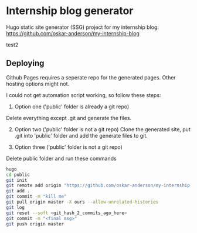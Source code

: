 # Internship blog generator 

Hugo static site generator (SSG) project for my internship blog:
https://github.com/oskar-anderson/my-internship-blog

test2

## Deploying

Github Pages requires a seperate repo for the generated pages. Other hosting options might not.

I could not get automation script working, so follow these steps: 

1. Option one ('public' folder is already a git repo) 

Delete everything except .git and generate the files.

2. Option two ('public' folder is not a git repo)
Clone the generated site, put .git into 'public' folder and add the generate files to git.

3. Option three  ('public' folder is not a git repo)

Delete public folder and run these commands
```bash
hugo
cd public
git init
git remote add origin "https://github.com/oskar-anderson/my-internship-blog"
git add .
git commit -m "kill me"
git pull origin master -X ours --allow-unrelated-histories
git log
git reset --soft <git_hash_2_commits_ago_here>
git commit -m "<final msg>"
git push origin master
```
